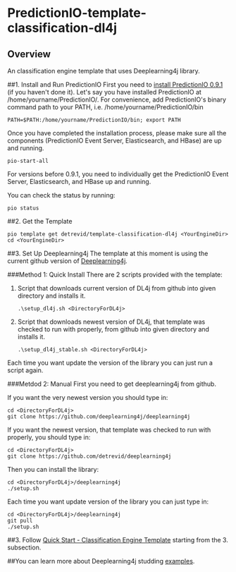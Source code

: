 # PredictionIO-template-classification-dl4j
## Overview
An classification engine template that uses Deeplearning4j library.

##1. Install and Run PredictionIO
First you need to [install PredictionIO 0.9.1](http://docs.prediction.io/install/) (if you haven't done it).
Let's say you have installed PredictionIO at /home/yourname/PredictionIO/. For convenience, add PredictionIO's binary command path to your PATH, i.e. /home/yourname/PredictionIO/bin

```
PATH=$PATH:/home/yourname/PredictionIO/bin; export PATH
```

Once you have completed the installation process, please make sure all the components (PredictionIO Event Server, Elasticsearch, and HBase) are up and running.

```
pio-start-all
```
For versions before 0.9.1, you need to individually get the PredictionIO Event Server, Elasticsearch, and HBase up and running.

You can check the status by running:

```
pio status
```

##2. Get the Template
```
pio template get detrevid/template-classification-dl4j <YourEngineDir>
cd <YourEngineDir>
```

##3. Set Up Deeplearning4j
The template at this moment is using the current github version of [Deeplearning4j](https://github.com/deeplearning4j/deeplearning4j).

###Method 1: Quick Install
There are 2 scripts provided with the template:

1. Script that downloads current version of DL4j from github into given directory and installs it.

     ```
     .\setup_dl4j.sh <DirectoryForDL4j>
     ```

2. Script that downloads newest version of DL4j, that template was checked to run with properly, from github into given directory and installs it.

     ```
     .\setup_dl4j_stable.sh <DirectoryForDL4j>
     ```

Each time you want update the version of the library you can just run a script again.

###Metdod 2: Manual
First you need to get deeplearning4j from github.

If you want the very newest version you should type in:
```
cd <DirectoryForDL4j>
git clone https://github.com/deeplearning4j/deeplearning4j
```

If you want the newest version, that template was checked to run with properly, you should type in:
```
cd <DirectoryForDL4j>
git clone https://github.com/detrevid/deeplearning4j
```

Then you can install the library:
```
cd <DirectoryForDL4j>/deeplearning4j
./setup.sh
```

Each time you want update version of the library you can just type in:
```
cd <DirectoryForDL4j>/deeplearning4j
git pull
./setup.sh
```

##3. Follow [Quick Start - Classification Engine Template](http://docs.prediction.io/templates/classification/quickstart/) starting from the 3. subsection.

##You can learn more about Deeplearning4j studding [examples](https://github.com/deeplearning4j/dl4j-0.0.3.3-examples).